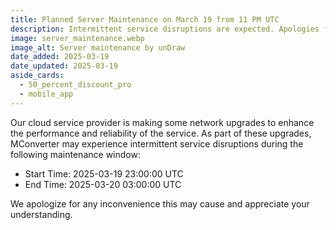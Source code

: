 ```yaml
---
title: Planned Server Maintenance on March 19 from 11 PM UTC
description: Intermittent service disruptions are expected. Apologies for the inconvenience.
image: server_maintenance.webp
image_alt: Server maintenance by unDraw
date_added: 2025-03-19
date_updated: 2025-03-19
aside_cards:
  - 50_percent_discount_pro
  - mobile_app
---
```


Our cloud service provider is making some network upgrades to enhance the performance and reliability of the service. As part of these upgrades, MConverter may experience intermittent service disruptions during the following maintenance window:

* Start Time: 2025-03-19 23:00:00 UTC
* End Time: 2025-03-20 03:00:00 UTC

We apologize for any inconvenience this may cause and appreciate your understanding.
